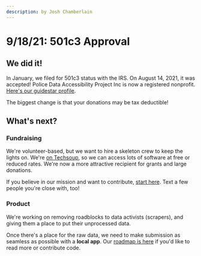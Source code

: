 ```yaml
---
description: by Josh Chamberlain
---
```


# 9/18/21: 501c3 Approval

## We did it!

In January, we filed for 501c3 status with the IRS. On August 14, 2021, it was accepted! Police Data Accessibility Project Inc is now a registered nonprofit. [Here's our guidestar profile](https://www.guidestar.org/profile/85-4207132). 

The biggest change is that your donations may be tax deductible!

## What's next?

### Fundraising

We're volunteer-based, but we want to hire a skeleton crew to keep the lights on. We're [on Techsoup](https://www.techsoup.org/OrganizationProfile?mode=display&orgId=2179703), so we can access lots of software at free or reduced rates. We're now a more attractive recipient for grants and large donations.

If you believe in our mission and want to contribute, [start here](https://pdap.io/contribute.html). Text a few people you're close with, too!

### Product

We're working on removing roadblocks to data activists \(scrapers\), and giving them a place to put their unprocessed data. 

Once there's a place for the raw data, we need to make submission as seamless as possible with a **local app**. Our [roadmap is here](https://github.com/orgs/Police-Data-Accessibility-Project/projects/17) if you'd like to read more or contribute code.

